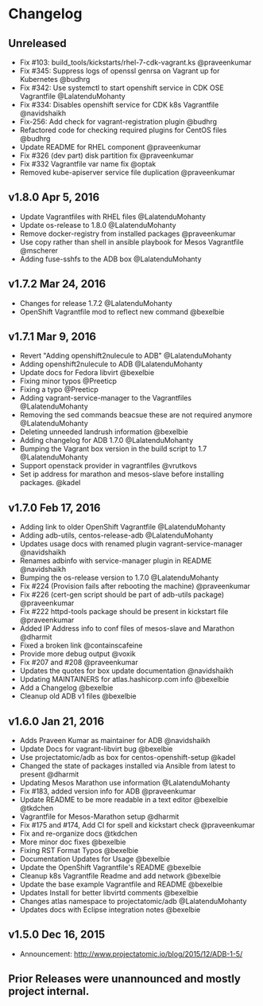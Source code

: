 # Changelog

## Unreleased
- Fix #103: build_tools/kickstarts/rhel-7-cdk-vagrant.ks @praveenkumar
- Fix #345: Suppress logs of openssl genrsa on Vagrant up for Kubernetes @budhrg
- Fix #342: Use systemctl to start openshift service in CDK OSE Vagrantfile @LalatenduMohanty
- Fix #334: Disables openshift service for CDK k8s Vagrantfile @navidshaikh
- Fix-256: Add check for vagrant-registration plugin @budhrg
- Refactored code for checking required plugins for CentOS files @budhrg
- Update README for RHEL component @praveenkumar
- Fix #326 (dev part) disk partition fix @praveenkumar
- Fix #332 Vagrantfile var name fix @optak
- Removed kube-apiserver service file duplication @praveenkumar

## v1.8.0 Apr 5, 2016
- Update Vagrantfiles with RHEL files @LalatenduMohanty
- Update os-release to 1.8.0 @LalatenduMohanty
- Remove docker-registry from installed packages @praveenkumar
- Use copy rather than shell in ansible playbook for Mesos Vagrantfile @mscherer
- Adding fuse-sshfs to the ADB box @LalatenduMohanty

## v1.7.2 Mar 24, 2016
- Changes for release 1.7.2 @LalatenduMohanty
- OpenShift Vagrantfile mod to reflect new command @bexelbie

## v1.7.1 Mar 9, 2016
- Revert "Adding openshift2nulecule to ADB" @LalatenduMohanty
- Adding openshift2nulecule to ADB @LalatenduMohanty
- Update docs for Fedora libvirt @bexelbie
- Fixing minor typos @Preeticp
- Fixing a typo @Preeticp
- Adding vagrant-service-manager to the Vagrantfiles @LalatenduMohanty
- Removing the sed commands beacsue these are not required anymore @LalatenduMohanty
- Deleting unneeded landrush information @bexelbie
- Adding changelog for ADB 1.7.0 @LalatenduMohanty
- Bumping the Vagrant box version in the build script to 1.7 @LalatenduMohanty
- Support openstack provider in vagrantfiles @vrutkovs
- Set ip address for marathon and mesos-slave before installing packages. @kadel

## v1.7.0 Feb 17, 2016

- Adding link to older OpenShift Vagrantfile   @LalatenduMohanty
- Adding adb-utils, centos-release-adb    @LalatenduMohanty
- Updates usage docs with renamed plugin vagrant-service-manager   @navidshaikh
- Renames adbinfo with service-manager plugin in README    @navidshaikh
- Bumping the os-release version to 1.7.0  @LalatenduMohanty
- Fix #224 (Provision fails after rebooting the machine)  @praveenkumar
- Fix #226 (cert-gen script should be part of adb-utils package)  @praveenkumar
- Fix #222 httpd-tools package should be present in kickstart file  @praveenkumar
- Added IP Address info to conf files of mesos-slave and Marathon @dharmit
- Fixed a broken link   @containscafeine
- Provide more debug output  @voxik
- Fix #207 and #208    @praveenkumar
- Updates the quotes for box update documentation  @navidshaikh
- Updating MAINTAINERS for atlas.hashicorp.com info   @bexelbie
- Add a Changelog   @bexelbie
- Cleanup old ADB v1 files   @bexelbie

## v1.6.0 Jan 21, 2016


- Adds Praveen Kumar as maintainer for ADB @navidshaikh
- Update Docs for vagrant-libvirt bug @bexelbie
- Use projectatomic/adb as box for centos-openshift-setup @kadel
- Changed the state of packages installed via Ansible from latest to present @dharmit
- Updating Mesos Marathon use information @LalatenduMohanty
- Fix #183, added version info for ADB @praveenkumar
- Update README to be more readable in a text editor @bexelbie @tkdchen
- Vagrantfile for Mesos-Marathon setup @dharmit
- Fix #175 and #174, Add CI for spell and kickstart check @praveenkumar
- Fix and re-organize docs @tkdchen
- More minor doc fixes @bexelbie
- Fixing RST Format Typos @bexelbie
- Documentation Updates for Usage @bexelbie
- Update the OpenShift Vagrantfile's README @bexelbie
- Cleanup k8s Vagrantfile Readme and add network @bexelbie
- Update the base example Vagrantfile and README @bexelbie
- Updates Install for better libvirtd comments @bexelbie
- Changes atlas namespace to projectatomic/adb @LalatenduMohanty
- Updates docs with Eclipse integration notes @bexelbie

## v1.5.0 Dec 16, 2015

- Announcement: http://www.projectatomic.io/blog/2015/12/ADB-1-5/

## Prior Releases were unannounced and mostly project internal.
